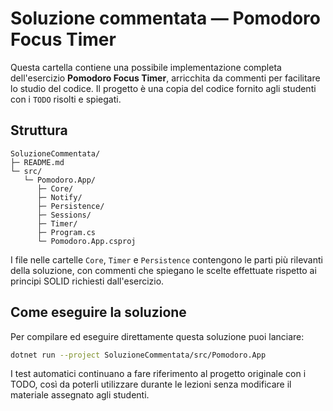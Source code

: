 # Soluzione commentata — Pomodoro Focus Timer

Questa cartella contiene una possibile implementazione completa dell'esercizio
**Pomodoro Focus Timer**, arricchita da commenti per facilitare lo studio del
codice. Il progetto è una copia del codice fornito agli studenti con i `TODO`
risolti e spiegati.

## Struttura

```
SoluzioneCommentata/
├─ README.md
└─ src/
   └─ Pomodoro.App/
      ├─ Core/
      ├─ Notify/
      ├─ Persistence/
      ├─ Sessions/
      ├─ Timer/
      ├─ Program.cs
      └─ Pomodoro.App.csproj
```

I file nelle cartelle `Core`, `Timer` e `Persistence` contengono le parti più
rilevanti della soluzione, con commenti che spiegano le scelte effettuate
rispetto ai principi SOLID richiesti dall'esercizio.

## Come eseguire la soluzione

Per compilare ed eseguire direttamente questa soluzione puoi lanciare:

```bash
dotnet run --project SoluzioneCommentata/src/Pomodoro.App
```

I test automatici continuano a fare riferimento al progetto originale con i
TODO, così da poterli utilizzare durante le lezioni senza modificare il
materiale assegnato agli studenti.
